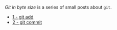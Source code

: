 _Git in byte size_ is a series of small posts about `git`.
- [1 - git add](git-in-byte-size-1-git-add)
- [2 - git commit](git-in-byte-size-2-git-commit)